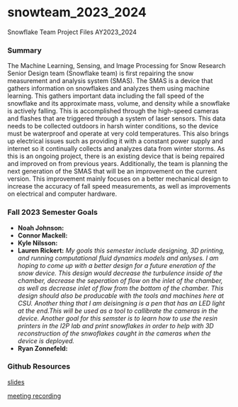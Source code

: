 # snowteam_2023_2024
Snowflake Team Project Files AY2023_2024

### Summary
  The Machine Learning, Sensing, and Image Processing for Snow Research Senior Design team (Snowflake team) is first repairing the snow measurement and analysis system (SMAS). The SMAS is a device that gathers information on snowflakes and analyzes them using machine learning. This gathers important data including the fall speed of the snowflake and its approximate mass, volume, and density while a snowflake is actively falling. This is accomplished through the high-speed cameras and flashes that are triggered through a system of laser sensors. This data needs to be collected outdoors in harsh winter conditions, so the device must be waterproof and operate at very cold temperatures. This also brings up electrical issues such as providing it with a constant power supply and internet so it continually collects and analyzes data from winter storms. As this is an ongoing project, there is an existing device that is being repaired and improved on from previous years. Additionally, the team is planning the next generation of the SMAS that will be an improvement on the current version. This improvement mainly focuses on a better mechanical design to increase the accuracy of fall speed measurements, as well as improvements on electrical and computer hardware.

### Fall 2023 Semester Goals
- **Noah Johnson:**
- **Connor Mackell:**
- **Kyle Nilsson:**
- **Lauren Rickert:** *My goals this semester include designing, 3D printing, and running computational fluid dynamics models and anlyses. I am hoping to come up with a better design for a future eneration of the snow device. This design would decrease the turbulence inside of the chamber, decrease the seperation of flow on the inlet of the chamber, as well as decrease inlet of flow from the bottom of the chamber. This design should also be producable with the tools and machines here at CSU. Another thing that I am deisingning is a pen that has an LED light at the end.This will be used as a tool to callibrate the cameras in the device. Another goal for this semster is to learn how to use the resin printers in the I2P lab and print snowflakes in order to help with 3D reconstruction of the snwoflakes caught in the cameras when the device is deployed.* 
- **Ryan Zonnefeld:** 

### Github Resources
[slides](https://docs.google.com/presentation/d/1HG5fEbkIR5e4xt7H8ZSW351dlRXp_NinHjw-bwELlns/edit?usp=sharing)

[meeting recording](https://drive.google.com/file/d/1aQnVjBFZ8f4g6_dN77DBQdKdTyLpH9qw/view?usp=drive_link)
